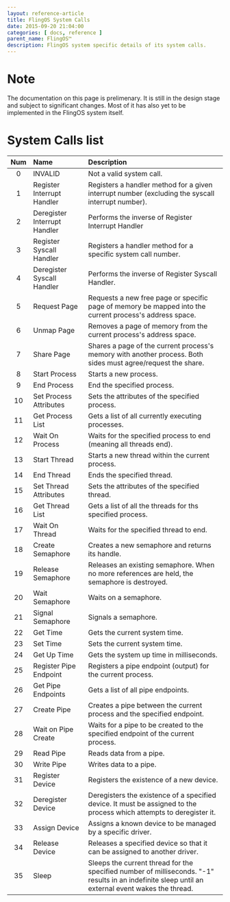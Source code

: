 ```yaml
---
layout: reference-article
title: FlingOS System Calls
date: 2015-09-20 21:04:00
categories: [ docs, reference ]
parent_name: FlingOS™
description: FlingOS system specific details of its system calls.
---
```


# Note

The documentation on this page is prelimenary. It is still in the design stage and subject to significant changes. Most of it has also yet to be implemented in the FlingOS system itself.

# System Calls list

| Num | Name | Description |
|:--------:|:----------|:----------------|
| 0  | INVALID | Not a valid system call. |
| 1  | Register Interrupt Handler | Registers a handler method for a given interrupt number (excluding the syscall interrupt number). |
| 2  | Deregister Interrupt Handler | Performs the inverse of Register Interrupt Handler |
| 3  | Register Syscall Handler | Registers a handler method for a specific system call number. |
| 4  | Deregister Syscall Handler | Performs the inverse of Register Syscall Handler. |
| 5  | Request Page | Requests a new free page or specific page of memory be mapped into the current process's address space. |
| 6  | Unmap Page | Removes a page of memory from the current process's address space. |
| 7  | Share Page | Shares a page of the current process's memory with another process. Both sides must agree/request the share. |
| 8  | Start Process | Starts a new process. |
| 9  | End Process | End the specified process. |
| 10 | Set Process Attributes | Sets the attributes of the specified process. |
| 11 | Get Process List | Gets a list of all currently executing processes. |
| 12 | Wait On Process | Waits for the specified process to end (meaning all threads end). |
| 13 | Start Thread | Starts a new thread within the current process. |
| 14 | End Thread | Ends the specified thread. |
| 15 | Set Thread Attributes | Sets the attributes of the specified thread. |
| 16 | Get Thread List | Gets a list of all the threads for ths specified process. |
| 17 | Wait On Thread | Waits for the specified thread to end. |
| 18 | Create Semaphore | Creates a new semaphore and returns its handle. |
| 19 | Release Semaphore | Releases an existing semaphore. When no more references are held, the semaphore is destroyed. |
| 20 | Wait Semaphore | Waits on a semaphore. |
| 21 | Signal Semaphore | Signals a semaphore. |
| 22 | Get Time | Gets the current system time. |
| 23 | Set Time | Sets the current system time. |
| 24 | Get Up Time | Gets the system up time in milliseconds. |
| 25 | Register Pipe Endpoint | Registers a pipe endpoint (output) for the current process. |
| 26 | Get Pipe Endpoints | Gets a list of all pipe endpoints. |
| 27 | Create Pipe | Creates a pipe between the current process and the specified endpoint. |
| 28 | Wait on Pipe Create | Waits for a pipe to be created to the specified endpoint of the current process. |
| 29 | Read Pipe | Reads data from a pipe. |
| 30 | Write Pipe | Writes data to a pipe. |
| 31 | Register Device | Registers the existence of a new device. |
| 32 | Deregister Device | Deregisters the existence of a specified device. It must be assigned to the process which attempts to deregister it. |
| 33 | Assign Device | Assigns a known device to be managed by a specific driver. |
| 34 | Release Device | Releases a specified device so that it can be assigned to another driver. |
| 35 | Sleep | Sleeps the current thread for the specified number of milliseconds. "-1" results in an indefinite sleep until an external event wakes the thread. |